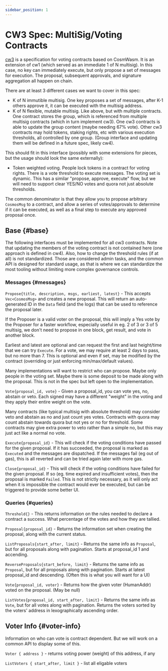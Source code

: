 ```yaml
---
sidebar_position: 1
---
```


# CW3 Spec: MultiSig/Voting Contracts

[cw3](https://github.com/CosmWasm/cw-plus/tree/master/packages/cw3) is a specification for voting contracts based
on CosmWasm. It is an extension of cw1 (which served as an immediate 1 of N multisig). In this case, no key can
immediately execute, but only propose a set of messages for execution. The proposal, subsequent approvals, and signature
aggregation all happen on chain.

There are at least 3 different cases we want to cover in this spec:

- K of N immutible multisig. One key proposes a set of messages, after K-1 others approve it, it can be executed with
  the multisig address.
- K of N flexible, mutable multisig. Like above, but with multiple contracts. One contract stores the group, which is
  referenced from multiple multisig contracts (which in turn implement cw3). One cw3 contracts is able to update the
  group content (maybe needing 67% vote). Other cw3 contracts may hold tokens, staking rights, etc with various
  execution thresholds, all controlled by one group. (Group interface and updating them will be defined in a future
  spec, likely cw4).

This should fit in this interface (possibly with some extensions for pieces, but the usage should look the same
externally):

- Token weighted voting. People lock tokens in a contract for voting rights. There is a vote threshold to execute
  messages. The voting set is dynamic. This has a similar
  "propose, approve, execute" flow, but we will need to support clear YES/NO votes and quora not just absolute
  thresholds.

The common denominator is that they allow you to propose arbitrary `CosmosMsg` to a contract, and allow a series of
votes/approvals to determine if it can be executed, as well as a final step to execute any approved proposal once.

## Base {#base}

The following interfaces must be implemented for all cw3 contracts. Note that updating the members of the voting
contract is not contained here (one approach is defined in cw4). Also, how to change the threshold rules (if at all) is
not standardized. Those are considered admin tasks, and the common API is designed for standard usage, as that is where
we can standardize the most tooling without limiting more complex governance controls.

### Messages {#messages}

`Propose{title, description, msgs, earliest, latest}` - This accepts
`Vec<CosmosMsg>` and creates a new proposal. This will return an auto-generated ID in the `Data` field (and the logs)
that can be used to reference the proposal later.

If the Proposer is a valid voter on the proposal, this will imply a Yes vote by the Proposer for a faster workflow,
especially useful in eg. 2 of 3 or 3 of 5 multisig, we don't need to propose in one block, get result, and vote in
another block.

Earliest and latest are optional and can request the first and last height/time that we can try `Execute`. For a vote,
we may require at least 2 days to pass, but no more than 7. This is optional and even if set, may be modified by the
contract
(overriding or just enforcing min/max/default values).

Many implementations will want to restrict who can propose. Maybe only people in the voting set. Maybe there is some
deposit to be made along with the proposal. This is not in the spec but left open to the implementation.

`Vote{proposal_id, vote}` - Given a proposal_id, you can vote yes, no, abstain or veto. Each signed may have a
different "weight" in the voting and they apply their entire weight on the vote.

Many contracts (like typical multisig with absolute threshold) may consider veto and abstain as no and just count yes
votes. Contracts with quora may count abstain towards quora but not yes or no for threshold. Some contracts may give
extra power to veto rather than a simple no, but this may just act like a normal no vote.

`Execute{proposal_id}` - This will check if the voting conditions have passed for the given proposal. If it has
succeeded, the proposal is marked as `Executed` and the messages are dispatched. If the messages fail (eg out of gas),
this is all reverted and can be tried again later with more gas.

`Close{proposal_id}` - This will check if the voting conditions have failed for the given proposal. If so (eg. time
expired and insufficient votes), then the proposal is marked `Failed`. This is not strictly necessary, as it will only
act when it is impossible the contract would ever be executed, but can be triggered to provide some better UI.

### Queries {#queries}

`Threshold{}` - This returns information on the rules needed to declare a contract a success. What percentage of the
votes and how they are tallied.

`Proposal{proposal_id}` - Returns the information set when creating the proposal, along with the current status.

`ListProposals{start_after, limit}` - Returns the same info as `Proposal`, but for all proposals along with pagination.
Starts at proposal_id 1 and accending.

`ReverseProposals{start_before, limit}` - Returns the same info as `Proposal`, but for all proposals along with
pagination. Starts at latest proposal_id and descending. (Often this is what you will want for a UI)

`Vote{proposal_id, voter}` - Returns how the given voter (HumanAddr) voted on the proposal. (May be null)

`ListVotes{proposal_id, start_after, limit}` - Returns the same info as `Vote`, but for all votes along with pagination.
Returns the voters sorted by the voters' address in lexographically ascending order.

## Voter Info {#voter-info}

Information on who can vote is contract dependent. But we will work on a common API to display some of this.

`Voter { address }` - returns voting power (weight) of this address, if any

`ListVoters { start_after, limit }` - list all eligable voters

